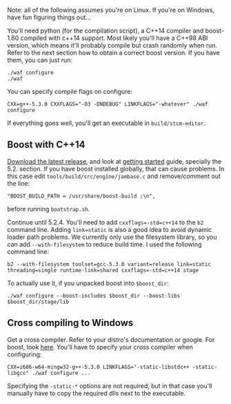 Note: all of the following assumes you're on Linux. If you're on Windows, have
fun figuring things out...

You'll need python (for the compilation script), a C++14 compiler and boost-1.60
compiled with c++14 support. Most likely you'll have a C++98 ABI version, which
means it'll probably compile but crash randomly when run. Refer to the next
section how to obtain a correct boost version. If you have them, you can just
run:

```
./waf configure
./waf
```

You can specify compile flags on configure:

```
CXX=g++-5.3.0 CXXFLAGS="-O3 -DNDEBUG" LINKFLAGS="-whatever" ./waf configure
```

If everything goes well, you'll get an executable in `build/stcm-editor`.

Boost with C++14
----------------

[Download the latest release][boost-dl], and look at
[getting started][boost-getting-started] guide, specially the 5.2. section. If
you have boost installed globally, that can cause problems. In this case edit
`tools/build/src/engine/jambase.c` and remove/comment out the line:
```
"BOOST_BUILD_PATH = /usr/share/boost-build ;\n",
```
before running `bootstrap.sh`.

Continue until 5.2.4. You'll need to add `cxxflags=-std=c++14` to the `b2`
command line. Adding `link=static` is also a good idea to avoid dynamic loader
path problems. We currently only use the filesystem library, so you can add
`--with-filesystem` to reduce build time. I used the following command line:
```
b2 --with-filesystem toolset=gcc-5.3.0 variant=release link=static threading=single runtime-link=shared cxxflags=-std=c++14 stage
```

To actually use it, if you unpacked boost into `$boost_dir`:
```
./waf configure --boost-includes $boost_dir --boost-libs $boost_dir/stage/lib
```

Cross compiling to Windows
--------------------------

Get a cross compiler. Refer to your distro's documentation or google. For boost,
look [here][boost-cross]. You'll have to specify your cross compiler when
configuring:
```
CXX=i686-w64-mingw32-g++-5.3.0 LINKFLAGS="-static-libstdc++ -static-libgcc" ./waf configure ...
```

Specifying the `-static-*` options are not required, but in that case you'll
manually have to copy the required dlls next to the executable.

[boost-dl]: http://www.boost.org/users/download/
[boost-getting-started]: http://www.boost.org/doc/libs/1_60_0/more/getting_started/unix-variants.html
[boost-cross]: http://www.boost.org/build/doc/html/bbv2/tasks/crosscompile.html

